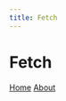 ```yaml
---
title: Fetch
---
```


# Fetch

[Home](README.md) 
[About](about.md)

<link type="text/css" rel="stylesheet" href="style.css" />
<div id="output"></div>
<script>
    let testPromise = fetch('https://forexlaravel.herokuapp.com/api/test', {
    method: 'GET',            
    })
    .then(function (response) {
        return response.json()
    })
    .then(function (arr) {
        let element = document.querySelector('#output').appendChild(document.createElement('table'))
        element.setAttribute("id", "fetch-table")
        element = element.appendChild(document.createElement('thead'))
        element = element.appendChild(document.createElement('tr'))
        for (let i = 0; i < arr.length; i++) { 
            let response = arr[i]
            console.log(response)
            if(i == 0) {
                for (const key of Object.keys(response)) {
                    let temp = element.appendChild(document.createElement('th'))
                    temp.appendChild(document.createTextNode(`${key}`))
                }
            }
            element = document.querySelector('table').appendChild(document.createElement('tbody'))
            element = element.appendChild(document.createElement('tr'))
            for (const value of Object.values(response)) {
                let temp = element.appendChild(document.createElement('td'))
                temp.appendChild(document.createTextNode(`${value}`))
            }
        }
    })
</script>

